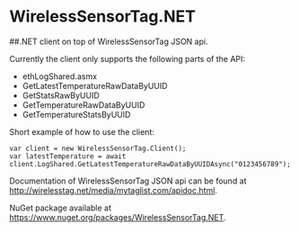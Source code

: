 # WirelessSensorTag.NET

##.NET client on top of WirelessSensorTag JSON api.

Currently the client only supports the following parts of the API:

* ethLogShared.asmx 
 * GetLatestTemperatureRawDataByUUID
 * GetStatsRawByUUID
 * GetTemperatureRawDataByUUID
 * GetTemperatureStatsByUUID

Short example of how to use the client:
```
var client = new WirelessSensorTag.Client();
var latestTemperature = await client.LogShared.GetLatestTemperatureRawDataByUUIDAsync("0123456789");
```

Documentation of WirelessSensorTag JSON api can be found at http://wirelesstag.net/media/mytaglist.com/apidoc.html.

NuGet package available at https://www.nuget.org/packages/WirelessSensorTag.NET.
